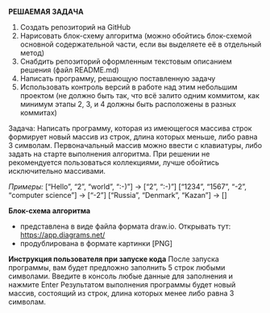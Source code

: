 **РЕШАЕМАЯ ЗАДАЧА**

1. Создать репозиторий на GitHub
2. Нарисовать блок-схему алгоритма (можно обойтись блок-схемой основной содержательной части, если вы выделяете её в отдельный метод)
3. Снабдить репозиторий оформленным текстовым описанием решения (файл README.md)
4. Написать программу, решающую поставленную задачу
5. Использовать контроль версий в работе над этим небольшим проектом (не должно быть так, что всё залито одним коммитом, как минимум этапы 2, 3, и 4 должны быть расположены в разных коммитах)

Задача: Написать программу, которая из имеющегося массива строк формирует новый массив из строк, длина которых меньше, либо равна 3 символам. Первоначальный массив можно ввести с клавиатуры, либо задать на старте выполнения алгоритма. При решении не рекомендуется пользоваться коллекциями, лучше обойтись исключительно массивами.

*Примеры:*
[“Hello”, “2”, “world”, “:-)”] → [“2”, “:-)”]
[“1234”, “1567”, “-2”, “computer science”] → [“-2”]
[“Russia”, “Denmark”, “Kazan”] → []

**Блок-схема алгоритма**
- представлена в виде файла формата draw.io. Открывать тут: https://app.diagrams.net/
- продублирована в формате картинки [PNG]

**Инструкция пользователя при запуске кода**
После запуска программы, вам будет предложно заполнить 5 строк любыми символами.
Введите в консоль любые данные для заполнения и нажмите Enter
Результатом выполнения программы будет новый массив, состоящий из строк, длина которых менее либо равна 3 символам.
